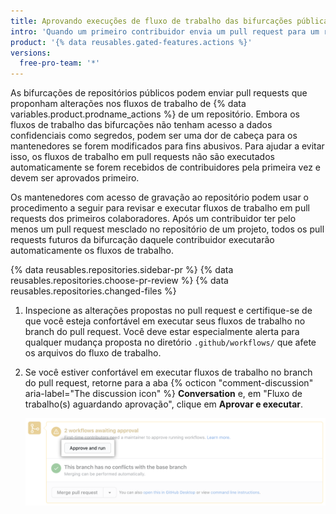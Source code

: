 ```yaml
---
title: Aprovando execuções de fluxo de trabalho das bifurcações públicas
intro: 'Quando um primeiro contribuidor envia um pull request para um repositório público, um mantenedor com acesso de gravação deverá aprovar qualquer execução de fluxo de trabalho.'
product: '{% data reusables.gated-features.actions %}'
versions:
  free-pro-team: '*'
---
```


As bifurcações de repositórios públicos podem enviar pull requests que proponham alterações nos fluxos de trabalho de {% data variables.product.prodname_actions %} de um repositório. Embora os fluxos de trabalho das bifurcações não tenham acesso a dados confidenciais como segredos, podem ser uma dor de cabeça para os mantenedores se forem modificados para fins abusivos. Para ajudar a evitar isso, os fluxos de trabalho em pull requests não são executados automaticamente se forem recebidos de contribuidores pela primeira vez e devem ser aprovados primeiro.

Os mantenedores com acesso de gravação ao repositório podem usar o procedimento a seguir para revisar e executar fluxos de trabalho em pull requests dos primeiros colaboradores. Após um contribuidor ter pelo menos um pull request mesclado no repositório de um projeto, todos os pull requests futuros da bifurcação daquele contribuidor executarão automaticamente os fluxos de trabalho.

{% data reusables.repositories.sidebar-pr %}
{% data reusables.repositories.choose-pr-review %}
{% data reusables.repositories.changed-files %}
1. Inspecione as alterações propostas no pull request e certifique-se de que você esteja confortável em executar seus fluxos de trabalho no branch do pull request. Você deve estar especialmente alerta para qualquer mudança proposta no diretório `.github/workflows/` que afete os arquivos do fluxo de trabalho.
1. Se você estiver confortável em executar fluxos de trabalho no branch do pull request, retorne para a aba {% octicon "comment-discussion" aria-label="The discussion icon" %} **Conversation** e, em "Fluxo de trabalho(s) aguardando aprovação", clique em **Aprovar e executar**.

   ![Aprovar e executar fluxos de trabalho](/assets/images/help/pull_requests/actions-approve-and-run-workflows-from-fork.png)
